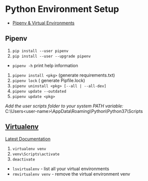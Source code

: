 # Python Environment Setup

- [Pipenv & Virtual Environments](http://docs.python-guide.org/en/latest/dev/virtualenvs/)

## Pipenv

1. `pip install --user pipenv`
2. `pip install --user --upgrade pipenv`

- `pipenv -h` print help information

1. `pipenv install <pkg>` (generate requirements.txt)
2. `pipenv lock` ( generate Pipfile.lock)
3. `pipenv uninstall <pkg> [--all | --all-dev]`
4. `pipenv update --outdated`
5. `pipenv update <pkg>`

*Add the user scripts folder to your system PATH variable:*  
C:\Users\<user-name>\AppData\Roaming\Python\Python37\Scripts

## [Virtualenv](https://virtualenv.pypa.io/en/latest/)

[Latest Documentation](https://virtualenv.pypa.io/en/latest/)

1. `virtualenv venv`
2. `venv\Scripts\activate`
3. `deactivate`

- `lsvirtualenv` - list all your virtual environments
- `rmvirtualenv venv` - remove the virtual environment venv
